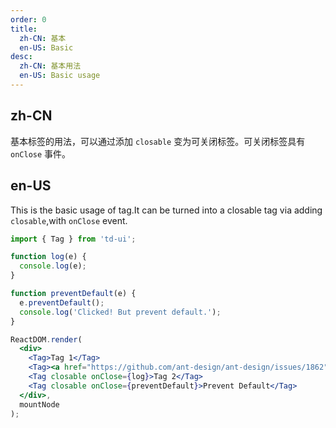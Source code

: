 ```yaml
---
order: 0
title:
  zh-CN: 基本
  en-US: Basic
desc:
  zh-CN: 基本用法
  en-US: Basic usage
---
```


## zh-CN

基本标签的用法，可以通过添加 `closable` 变为可关闭标签。可关闭标签具有 `onClose` 事件。

## en-US

This is the basic usage of tag.It can be turned into a closable tag via adding `closable`,with `onClose` event.

```jsx
import { Tag } from 'td-ui';

function log(e) {
  console.log(e);
}

function preventDefault(e) {
  e.preventDefault();
  console.log('Clicked! But prevent default.');
}

ReactDOM.render(
  <div>
    <Tag>Tag 1</Tag>
    <Tag><a href="https://github.com/ant-design/ant-design/issues/1862">Link</a></Tag>
    <Tag closable onClose={log}>Tag 2</Tag>
    <Tag closable onClose={preventDefault}>Prevent Default</Tag>
  </div>,
  mountNode
);
```
